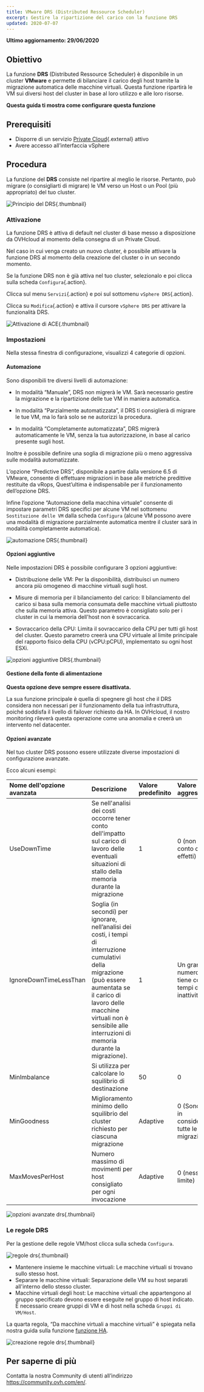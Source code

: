 ```yaml
---
title: VMware DRS (Distributed Ressource Scheduler)
excerpt: Gestire la ripartizione del carico con la funzione DRS
updated: 2020-07-07
---
```


**Ultimo aggiornamento: 29/06/2020**

## Obiettivo

La funzione **DRS** (Distributed Ressource Scheduler) è disponibile in un cluster **VMware** e permette di bilanciare il carico degli host tramite la migrazione automatica delle macchine virtuali. Questa funzione ripartirà le VM sui diversi host del cluster in base al loro utilizzo e alle loro risorse.

**Questa guida ti mostra come configurare questa funzione**

## Prerequisiti

- Disporre di un servizio [Private Cloud](https://www.ovhcloud.com/it/enterprise/products/hosted-private-cloud/){.external} attivo
- Avere accesso all’interfaccia vSphere

## Procedura

La funzione del **DRS** consiste nel ripartire al meglio le risorse. Pertanto, può migrare (o consigliarti di migrare) le VM verso un Host o un Pool (più appropriato) del tuo cluster.

![Principio del DRS](images/drs0.png){.thumbnail}

### Attivazione

La funzione DRS è attiva di default nel cluster di base messo a disposizione da OVHcloud al momento della consegna di un Private Cloud.

Nel caso in cui venga creato un nuovo cluster, è possibile attivare la funzione DRS al momento della creazione del cluster o in un secondo momento. 

Se la funzione DRS non è già attiva nel tuo cluster, selezionalo e poi clicca sulla scheda `Configura`{.action}.

Clicca sul menu `Servizi`{.action} e poi sul sottomenu `vSphere DRS`{.action}.

Clicca su `Modifica`{.action} e attiva il cursore `vSphere DRS` per attivare la funzionalità DRS.

![Attivazione di ACE](images/drs01.png){.thumbnail}

### Impostazioni 

Nella stessa finestra di configurazione, visualizzi 4 categorie di opzioni.

#### Automazione

Sono disponibili tre diversi livelli di automazione:

- In modalità “Manuale”, DRS non migrerà le VM. Sarà necessario gestire la migrazione e la ripartizione delle tue VM in maniera automatica.

- In modalità “Parzialmente automatizzata”, il DRS ti consiglierà di migrare le tue VM, ma lo farà solo se ne autorizzi la procedura.

- In modalità “Completamente automatizzata”, DRS migrerà automaticamente le VM, senza la tua autorizzazione, in base al carico presente sugli host.

Inoltre è possibile definire una soglia di migrazione più o meno aggressiva sulle modalità automatizzate.

L’opzione “Predictive DRS”, disponibile a partire dalla versione 6.5 di VMware, consente di effettuare migrazioni in base alle metriche predittive restituite da vRops,
Quest’ultima è indispensabile per il funzionamento dell’opzione DRS.

Infine l’opzione “Automazione della macchina virtuale” consente di impostare parametri DRS specifici per alcune VM nel sottomenu `Sostituzione delle VM` dalla scheda `Configura` (alcune VM possono avere una modalità di migrazione parzialmente automatica mentre il cluster sarà in modalità completamente automatica).

![automazione DRS](images/drs02.png){.thumbnail}


#### Opzioni aggiuntive

Nelle impostazioni DRS è possibile configurare 3 opzioni aggiuntive:

- Distribuzione delle VM: Per la disponibilità, distribuisci un numero ancora più omogeneo di macchine virtuali sugli host. 

- Misure di memoria per il bilanciamento del carico: Il bilanciamento del carico si basa sulla memoria consumata delle macchine virtuali piuttosto che sulla memoria attiva.
Questo parametro è consigliato solo per i cluster in cui la memoria dell'host non è sovraccarica. 

- Sovraccarico della CPU: Limita il sovraccarico della CPU per tutti gli host del cluster. Questo parametro creerà una CPU virtuale al limite principale del rapporto fisico della CPU (vCPU:pCPU), implementato su ogni host ESXi.   

![opzioni aggiuntive DRS](images/drs03.png){.thumbnail}

#### Gestione della fonte di alimentazione

**Questa opzione deve sempre essere disattivata.**

La sua funzione principale è quella di spegnere gli host che il DRS considera non necessari per il funzionamento della tua infrastruttura, poiché soddisfa il livello di failover richiesto da HA. 
In OVHcloud, il nostro monitoring rileverà questa operazione come una anomalia e creerà un intervento nel datacenter.

#### Opzioni avanzate

Nel tuo cluster DRS possono essere utilizzate diverse impostazioni di configurazione avanzate.

Ecco alcuni esempi:

|Nome dell'opzione avanzata|Descrizione|Valore predefinito|Valore più aggressivo|
|:---|:---|:---|:---|
|UseDownTime|Se nell'analisi dei costi occorre tener conto dell'impatto sul carico di lavoro delle eventuali situazioni di stallo della memoria durante la migrazione|1|0 (non si tiene conto degli effetti)|
|IgnoreDownTimeLessThan|Soglia (in secondi) per ignorare, nell’analisi dei costi, i tempi di interruzione cumulativi della migrazione (può essere aumentata se il carico di lavoro delle macchine virtuali non è sensibile alle interruzioni di memoria durante la migrazione).|1|Un gran numero (non si tiene conto dei tempi di inattività)|
|MinImbalance|Si utilizza per calcolare lo squilibrio di destinazione|50|0|
|MinGoodness|Miglioramento minimo dello squilibrio del cluster richiesto per ciascuna migrazione|Adaptive|0 (Sono prese in considerazione tutte le migrazioni)|
|MaxMovesPerHost|Numero massimo di movimenti per host consigliato per ogni invocazione|Adaptive|0 (nessun limite)|

![opzioni avanzate drs](images/drs05.png){.thumbnail}

### Le regole DRS

Per la gestione delle regole VM/host clicca sulla scheda `Configura`.

![regole drs](images/drs06.png){.thumbnail}

- Mantenere insieme le macchine virtuali: Le macchine virtuali si trovano sullo stesso host.
- Separare le macchine virtuali: Separazione delle VM su host separati all'interno dello stesso cluster.
- Macchine virtuali degli host: Le macchine virtuali che appartengono al gruppo specificato devono essere eseguite nel gruppo di host indicato. È necessario creare gruppi di VM e di host nella scheda `Gruppi di VM/Host`.

La quarta regola, “Da macchine virtuali a macchine virtuali” è spiegata nella nostra guida sulla funzione [funzione HA](/pages/hosted_private_cloud/hosted_private_cloud_powered_by_vmware/vmware_ha_high_availability).

![creazione regole drs](images/drs07.png){.thumbnail}

## Per saperne di più

Contatta la nostra Community di utenti all’indirizzo <https://community.ovh.com/en/>.
